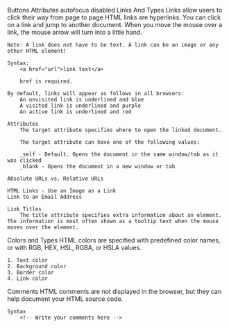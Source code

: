 Buttons
    Attributes
        autofocus
        disabled
Links And Types
    Links allow users to click their way from page to page
    HTML links are hyperlinks.
    You can click on a link and jump to another document.
    When you move the mouse over a link, the mouse arrow will turn into a little hand.

    Note: A link does not have to be text. A link can be an image or any other HTML element!

    Syntax:
        <a href="url">link text</a>
    
        href is required.

    By default, links will appear as follows in all browsers:
        An unvisited link is underlined and blue
        A visited link is underlined and purple
        An active link is underlined and red
    
    Attributes
        The target attribute specifies where to open the linked document.

        The target attribute can have one of the following values:

        _self - Default. Opens the document in the same window/tab as it was clicked
        _blank - Opens the document in a new window or tab
    
    Absolute URLs vs. Relative URLs

    HTML Links - Use an Image as a Link
    Link to an Email Address

    Link Titles
        The title attribute specifies extra information about an element. The information is most often shown as a tooltip text when the mouse moves over the element.
Colors and Types
    HTML colors are specified with predefined color names, or with RGB, HEX, HSL, RGBA, or HSLA values.

    1. Text color
    2. Background color
    3. Border color
    4. Link color
Comments
    HTML comments are not displayed in the browser, but they can help document your HTML source code.

    Syntax 
        <!-- Write your comments here -->
